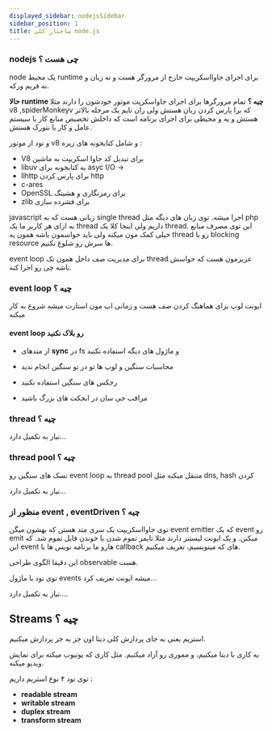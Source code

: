 ```yaml
---
displayed_sidebar: nodejsSidebar
sidebar_position: 1
title: ساختار کلی node.js
---
```


### nodejs چی هست ؟
node یک محیط runtime برای اجرای جاوااسکریپت خارج از مرورگر هست و نه زبان و نه فریم ورکه.

**حالا runtime چیه ؟** تمام مرورگرها برای اجرای جاواسکرپت موتور خودشون را دارند مثلا v8 ,spiderMonkeyv که برا پارس کردن زبان هستش ولی ران تایم یک مرحله بالاتر هستش و یه و محیطی برای اجرای برنامه است که داخلش تخصیص منابع کار با سیستم عامل و کار با نتورک هستش.

و نود از موتور v8 و شامل کتابخونه های زیره :

- V8 برای تبدیل کد جاوا اسکریپت به ماشین
- libuv یه کتابخونه برای asyc I/O ->
- llhttp برای پارس کردن http
- c-ares
- OpenSSL برای رمزنگاری و هشینگ
- zlib برای فشرده سازی

javascript زبانی هست که به single thread اجرا میشه. توی زبان های دیگه مثل php به ازای هر کاربر ما یک thread داریم ولی اینجا کلا یک thread. این توی مصرف منابع خیلی کمک مون میکنه ولی باید حواسمون باشه همون یه thread رو با blocking resource ها سرش رو شلوغ نکنیم.

event loop برای مدیریت صف داخل همون تک thread عزیزمون هست که حواسش باشه چی رو اجرا کنه.



### event loop چیه ؟

ایونت لوپ برای هماهنگ کردن صف هست و زمانی اپ مون استارت میشه شروع به کار میکنه



#### event loop رو بلاک نکنید

- از متدهای **sync** در fs و ماژول های دیگه استفاده نکنید

- محاسبات سنگین و لوپ ها تو در تو سنگین انجام ندید

- رجکس های سنگین استفاده نکنید

- مراقب جی سان در ابجکت های بزرگ باشید



### thread چیه ؟

نیاز به تکمیل دارد...

### thread pool چیه ؟

تسک های سنگین رو event loop به thread pool منتقل میکنه مثل dns, hash کردن

نیاز به تکمیل دارد...



### منظور از event , eventDriven چیه ؟

توی جاوااسکریپت یک سری متد هستن که بهشون میگن event emitter که یک event رو emit میکنن. و یک ایونت لیستنر دارند مثلا تایمر تموم شدن یا خوندن فایل تموم شد. که این event هارو ما برنامه نویس  ها با callback های که مینویسیم، تعریف میکنیم.

این دقیقا الگوی طراحی observable هست.

توی نود با ماژول events میشه ایونت تعریف کرد...

نیاز به تکمیل دارد....



## Streams چیه ؟

استریم یعنی به جای پردازش کلی دیتا اون جز به جز پردازش میکنیم.

یه کاری با دیتا میکنیم، و مموری رو آزاد میکنیم. مثل کاری که یوتیوب میکنه برای نمایش ویدیو میکنه.

توی نود ۴ نوع استریم داریم :

- **readable stream**
- **writable stream**
- **duplex stream**
- **transform stream**

 